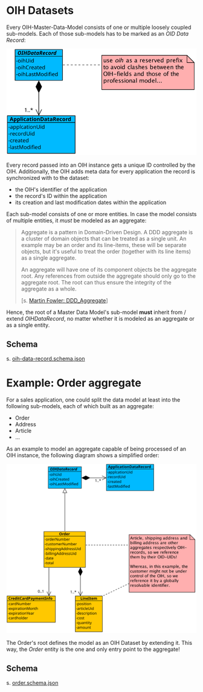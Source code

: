 # OIH Datasets
Every OIH-Master-Data-Model consists of one or multiple loosely coupled sub-models. Each of those sub-models has to be marked as an *OID 
Data Record*:

![OIH Record](assets/oih-data-record.svg)

Every record passed into an OIH instance gets a unique ID controlled by the OIH. Additionally, the OIH adds meta data for every application the record is synchronized with to the dataset:

* the OIH's identifier of the application
* the record's ID within the application
* its creation and last modification dates within the application

Each sub-model consists of one or more entities. In case the model consists of multiple entities, it *must* be modeled as an aggregate:

> Aggregate is a pattern in Domain-Driven Design. A DDD aggregate is a cluster of domain objects that can be treated as a single unit. An example may be an order and its line-items, these will be separate objects, but it's useful to treat the order (together with its line items) as a single aggregate.
>
> An aggregate will have one of its component objects be the aggregate root. Any references from outside the aggregate should only go to the aggregate root. The root can thus ensure the integrity of the aggregate as a whole.
>
> [s. [Martin Fowler: DDD_Aggregate](https://martinfowler.com/bliki/DDD_Aggregate.html)]

Hence, the root of a Master Data Model's sub-model **must** inherit from / extend _OIHDataRecord_, no matter whether it is modeled as an 
aggregate or as a single entity.

## Schema

s. [oih-data-record.schema.json](../src/main/schema/oih-data-record.schema.json)

# Example: Order aggregate

For a sales application, one could split the data model at least into the following sub-models, each of which built as an aggregate:

* Order
* Address
* Article
* ...

As an example to model an aggregate capable of being processed of an OIH instance, the following diagram shows a simplified order:

![Aggregate example: Order](assets/aggregate-example.svg)

The Order's root defines the model as an OIH Dataset by extending it. This way, the _Order_ entity is the one and only entry point to the aggregate!

## Schema

s. [order.schema.json](../src/examples/schema/order.schema.json)